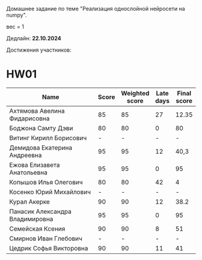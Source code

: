 Домашнее задание по теме "Реализация однослойной нейросети на numpy".

вес = 1

Дедлайн: **22.10.2024**

Достижения участников:

# HW01

| Name               | Score | Weighted<br>score | Late<br>days                 | Final<br>score |
| ------------------ | ----- | ----------------- | ---------------------------- | -------------- |
| Ахтямова  Авелина Фидарисовна | 85 | 85 | 27 | 12.35 |
| Боджона Самту  Дэви | 80 | 80 | 0 | 80 |
| Витинг Кирилл  Борисович | - | - | - | - |
| Демидова  Екатерина Андреевна | 95 | 95 | 12 | 40,3 |
| Ежова  Елизавета Анатольевна | 95 | 95 | 0 | 95 |
| Копышов Илья  Олегович | 80 | 80 | 42 | 4 |
| Косенко Юрий  Михайлович | - | - | - | - |
| Курал Акерке | 90 | 90 | 12 | 38.2 |
| Панасик  Александра Владимировна | 95 | 95 | 0 | 95 |
| Семейская  Ксения | 90 | 90 | 8 | 51 |
| Смирнов Иван  Глебович | - | - | - | - |
| Цедрик  Софья Викторовна | 90 | 90 | 11 | 41 |

